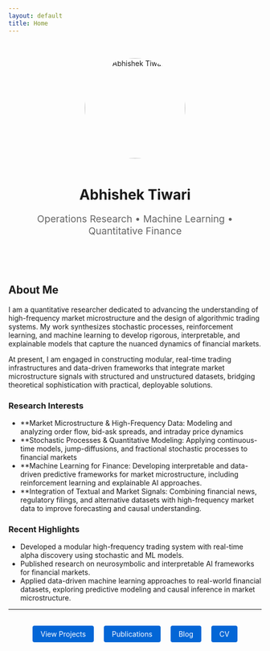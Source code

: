 ```yaml
---
layout: default
title: Home
---
```


<div class="hero-section" style="text-align: center; padding: 2rem 0;">
  <img src="/assets/profile.jpg" alt="Abhishek Tiwari" style="border-radius: 50%; width: 200px; height: 200px; object-fit: cover; margin-bottom: 1rem;">
  <h1>Abhishek Tiwari</h1>
  <p style="font-size: 1.2rem; color: #666; margin-bottom: 2rem;">Operations Research • Machine Learning • Quantitative Finance</p>
</div>

## About Me

I am a quantitative researcher dedicated to advancing the understanding of high-frequency market microstructure and the design of algorithmic trading systems. My work synthesizes stochastic processes, reinforcement learning, and machine learning to develop rigorous, interpretable, and explainable models that capture the nuanced dynamics of financial markets.

At present, I am engaged in constructing modular, real-time trading infrastructures and data-driven frameworks that integrate market microstructure signals with structured and unstructured datasets, bridging theoretical sophistication with practical, deployable solutions.

### Research Interests
- **Market Microstructure & High-Frequency Data: Modeling and analyzing order flow, bid-ask spreads, and intraday price dynamics
- **Stochastic Processes & Quantitative Modeling: Applying continuous-time models, jump-diffusions, and fractional stochastic processes to financial markets
- **Machine Learning for Finance: Developing interpretable and data-driven predictive frameworks for market microstructure, including reinforcement learning and explainable AI approaches.
- **Integration of Textual and Market Signals: Combining financial news, regulatory filings, and alternative datasets with high-frequency market data to improve forecasting and causal understanding.

### Recent Highlights
- Developed a modular high-frequency trading system with real-time alpha discovery using stochastic and ML models.
- Published research on neurosymbolic and interpretable AI frameworks for financial markets.
- Applied data-driven machine learning approaches to real-world financial datasets, exploring predictive modeling and causal inference in market microstructure.

---

<div style="text-align: center; margin: 2rem 0;">
  <a href="/projects/" class="btn">View Projects</a>
  <a href="/publications/" class="btn">Publications</a>
  <a href="/blog/" class="btn">Blog</a>
  <a href="/pages/cv/" class="btn">CV</a>
</div>

<style>
.btn {
  display: inline-block;
  padding: 0.5rem 1rem;
  margin: 0 0.5rem;
  background: #0366d6;
  color: white;
  text-decoration: none;
  border-radius: 4px;
  transition: background 0.3s;
}
.btn:hover {
  background: #0256c7;
  color: white;
  text-decoration: none;
}
</style>